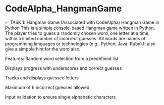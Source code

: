 # CodeAlpha_HangmanGame
✅ TASK 1: Hangman Game (Associated with CodeAlpha)
Hangman Game in Python
This is a simple console-based Hangman game written in Python. The player tries to guess a randomly chosen word, one letter at a time, within a limited number of incorrect guesses. All words are names of programming languages or technologies (e.g., Python, Java, Ruby).It also give a simpple hint for the word also.

Features:
Random word selection from a predefined list

Displays progress with underscores and correct guesses

Tracks and displays guessed letters

Maximum of 6 incorrect guesses allowed

Input validation to ensure single alphabetic characters

